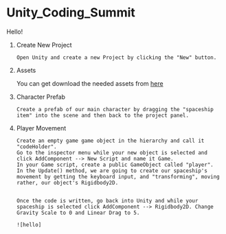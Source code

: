 # Unity_Coding_Summit
Hello!

1. Create New Project

       Open Unity and create a new Project by clicking the "New" button.

2. Assets

      You can get download the needed assets from [here](https://drive.google.com/drive/folders/1atnrjGfaNKNqSvXR9pbFD1vw5IOXK9C7?usp=sharing)

3. Character Prefab

       Create a prefab of our main character by dragging the "spaceship item" into the scene and then back to the project panel.
       
4. Player Movement

       Create an empty game game object in the hierarchy and call it "codeHolder". 
       Go to the inspector menu while your new object is selected and click AddComponent --> New Script and name it Game. 
       In your Game script, create a public GameObject called "player". 
       In the Update() method, we are going to create our spaceship's movement by getting the keyboard input, and "transforming", moving rather, our object's Rigidbody2D. 
       
       
       Once the code is written, go back into Unity and while your spaceship is selected click AddComponent --> Rigidbody2D. Change Gravity Scale to 0 and Linear Drag to 5. 

       ![hello]
